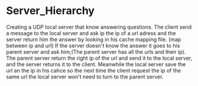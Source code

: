 # Server_Hierarchy
Creating a UDP local server that know answering questions.
The client send a message to the local server and ask ip the ip of a url adress and the server return him the answer by looking in his cache mapping file. (map between ip and url)
If the server doesn't know the answer it goes to his parent server and ask him,(The parent server has all the urls and their ip).
The parent server return the right ip of the url and send it to the local server, and the server returns it to the client. Meanwhile the local server save the url an the ip in his cahce so the next time the client request the ip of the same url the local server won't need to turn to the parent server.
